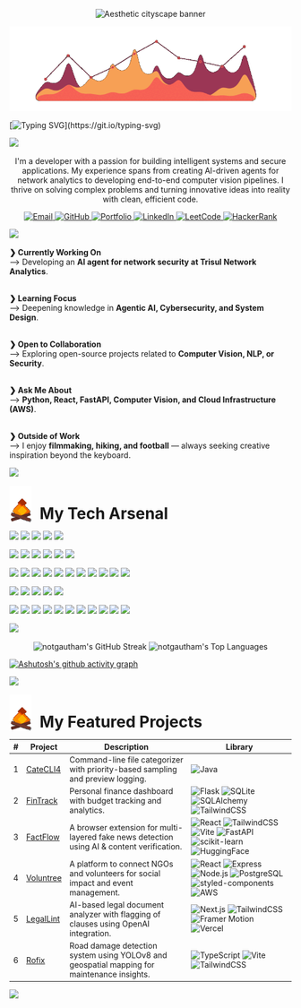 <!-- Typing SVG -->


<p align="center">
<img src="https://user-images.githubusercontent.com/74038190/212284100-561aa473-3905-4a80-b561-0d28506553ee.gif" alt="Aesthetic cityscape banner" />
</p>


<p align="center">
<img src=firegraph.gif alt="Aesthetic cityscape banner" />
</p>

[![Typing SVG](https://readme-typing-svg.herokuapp.com?font=Fira+Code&weight=700&size=70&duration=3000&pause=500&color=F86635&center=true&vCenter=true&width=1920&height=100&lines=Hi!+My+name+is+Gautham;A+Developer+focused+on+AI+%26+Data;Always+learning+and+building;Welcome+to+my+digital+space...)](https://git.io/typing-svg)




<img src="https://user-images.githubusercontent.com/73097560/115834477-dbab4500-a447-11eb-908a-139a6edaec5c.gif">

<!-- About Me Section -->

<p align="center">
I'm a developer with a passion for building intelligent systems and secure applications. My experience spans from creating AI-driven agents for network analytics to developing end-to-end computer vision pipelines. I thrive on solving complex problems and turning innovative ideas into reality with clean, efficient code.
</p>



<!-- Socials & Links -->

<p align="center">
  <a href="mailto:vgautham.coll@gmail.com">
    <img src="https://img.shields.io/badge/Email-D14836?style=for-the-badge&logo=gmail&logoColor=white" alt="Email"/>
  </a>
  <a href="https://github.com/notgautham" target="_blank">
    <img src="https://img.shields.io/badge/GitHub-181717?style=for-the-badge&logo=github&logoColor=white" alt="GitHub"/>
  </a>
  <a href="https://notgautham.vercel.app" target="_blank">
    <img src="https://img.shields.io/badge/Portfolio-f85d7f?style=for-the-badge&logo=vercel&logoColor=white" alt="Portfolio"/>
  </a>
  <a href="https://www.linkedin.com/in/gautham-venkatesan/" target="_blank">
    <img src="https://img.shields.io/badge/LinkedIn-0077B5?style=for-the-badge&logo=linkedin&logoColor=white" alt="LinkedIn"/>
  </a>
  <a href="https://leetcode.com/u/vgautham/" target="_blank">
    <img src="https://img.shields.io/badge/LeetCode-FFA116?style=for-the-badge&logo=leetcode&logoColor=white" alt="LeetCode"/>
  </a>
  <a href="https://www.hackerrank.com/profile/gv6443" target="_blank">
    <img src="https://img.shields.io/badge/HackerRank-2EC866?style=for-the-badge&logo=hackerrank&logoColor=white" alt="HackerRank"/>
  </a>
</p>



<!-- Details Section -->
<img src="https://user-images.githubusercontent.com/73097560/115834477-dbab4500-a447-11eb-908a-139a6edaec5c.gif">


<br>

<p align="left">

<b>❯ Currently Working On</b><br>
⟶ Developing an <strong>AI agent for network security at Trisul Network Analytics</strong>.<br><br>

<b>❯ Learning Focus</b><br>
⟶ Deepening knowledge in <strong>Agentic AI, Cybersecurity, and System Design</strong>.<br><br>

<b>❯ Open to Collaboration</b><br>
⟶ Exploring open-source projects related to <strong>Computer Vision, NLP, or Security</strong>.<br><br>

<b>❯ Ask Me About</b><br>
⟶ <strong>Python, React, FastAPI, Computer Vision, and Cloud Infrastructure (AWS)</strong>.<br><br>

<b>❯ Outside of Work</b><br>
⟶ I enjoy <strong>filmmaking, hiking, and football</strong> — always seeking creative inspiration beyond the keyboard.

</p>


<img src="https://user-images.githubusercontent.com/73097560/115834477-dbab4500-a447-11eb-908a-139a6edaec5c.gif">


<!-- Skills Section -->

<p align="left">
  <img src="smallfire.gif" width="40" style="vertical-align: middle;"/>
  <span style="font-size: 28px; font-weight: bold; vertical-align: bottom; margin-left: 10px;">My Tech Arsenal</span>
</p>



<p align="left">
  <img src="https://img.shields.io/badge/Python-3776AB?style=for-the-badge&logo=python&logoColor=white"/>
  <img src="https://img.shields.io/badge/C++-00599C?style=for-the-badge&logo=c%2B%2B&logoColor=white"/>
  <img src="https://img.shields.io/badge/JavaScript-F7DF1E?style=for-the-badge&logo=javascript&logoColor=black"/>
  <img src="https://img.shields.io/badge/Bash-121011?style=for-the-badge&logo=gnubash&logoColor=white"/>
  <img src="https://img.shields.io/badge/SQL-4479A1?style=for-the-badge&logo=mysql&logoColor=white"/>
</p>

<p align="left">
  <img src="https://img.shields.io/badge/TensorFlow-FF6F00?style=for-the-badge&logo=tensorflow&logoColor=white"/>
  <img src="https://img.shields.io/badge/Keras-D00000?style=for-the-badge&logo=keras&logoColor=white"/>
  <img src="https://img.shields.io/badge/PyTorch-EE4C2C?style=for-the-badge&logo=pytorch&logoColor=white"/>
  <img src="https://img.shields.io/badge/Scikit_Learn-F7931E?style=for-the-badge&logo=scikit-learn&logoColor=white"/>
  <img src="https://img.shields.io/badge/OpenCV-5C3EE8?style=for-the-badge&logo=opencv&logoColor=white"/>
  <img src="https://img.shields.io/badge/Transformers-F9A03C?style=for-the-badge&logo=huggingface&logoColor=black"/>
</p>

<p align="left">
  <img src="https://img.shields.io/badge/React-20232A?style=for-the-badge&logo=react&logoColor=61DAFB"/>
  <img src="https://img.shields.io/badge/Next.js-000000?style=for-the-badge&logo=next.js&logoColor=white"/>
  <img src="https://img.shields.io/badge/Node.js-339933?style=for-the-badge&logo=nodedotjs&logoColor=white"/>
  <img src="https://img.shields.io/badge/Tailwind_CSS-06B6D4?style=for-the-badge&logo=tailwindcss&logoColor=white"/>
  <img src="https://img.shields.io/badge/FastAPI-009688?style=for-the-badge&logo=fastapi&logoColor=white"/>
  <img src="https://img.shields.io/badge/Express.js-404D59?style=for-the-badge&logo=express&logoColor=white"/>
   <img src="https://img.shields.io/badge/Blender-F5792A?style=for-the-badge&logo=blender&logoColor=white"/>
  <img src="https://img.shields.io/badge/Photoshop-31A8FF?style=for-the-badge&logo=adobephotoshop&logoColor=white"/>
  <img src="https://img.shields.io/badge/Premiere%20Pro-9999FF?style=for-the-badge&logo=adobepremierepro&logoColor=white"/>
  <img src="https://img.shields.io/badge/Lightroom-31A8FF?style=for-the-badge&logo=adobelightroom&logoColor=white"/>
  <img src="https://img.shields.io/badge/After%20Effects-9999FF?style=for-the-badge&logo=adobeaftereffects&logoColor=white"/>

</p>

<p align="left">
  <img src="https://img.shields.io/badge/PostgreSQL-4169E1?style=for-the-badge&logo=postgresql&logoColor=white"/>
  <img src="https://img.shields.io/badge/MongoDB-47A248?style=for-the-badge&logo=mongodb&logoColor=white"/>
  <img src="https://img.shields.io/badge/MySQL-4479A1?style=for-the-badge&logo=mysql&logoColor=white"/>
  <img src="https://img.shields.io/badge/Suricata-E74C3C?style=for-the-badge&logo=proxmox&logoColor=white"/>
  <img src="https://img.shields.io/badge/Wireshark-1679A7?style=for-the-badge&logo=wireshark&logoColor=white"/>
</p>

<p align="left">
  <img src="https://img.shields.io/badge/Docker-2496ED?style=for-the-badge&logo=docker&logoColor=white"/>
  <img src="https://img.shields.io/badge/AWS-232F3E?style=for-the-badge&logo=amazon-aws&logoColor=white"/>
  <img src="https://img.shields.io/badge/Terraform-7B42BC?style=for-the-badge&logo=terraform&logoColor=white"/>
    <img src="https://img.shields.io/badge/Kubernetes-326CE5?style=for-the-badge&logo=kubernetes&logoColor=white"/>
  <img src="https://img.shields.io/badge/Jenkins-D24939?style=for-the-badge&logo=jenkins&logoColor=white"/>
  <img src="https://img.shields.io/badge/Ansible-EE0000?style=for-the-badge&logo=ansible&logoColor=white"/>
  <img src="https://img.shields.io/badge/Git-F05032?style=for-the-badge&logo=git&logoColor=white"/>
  <img src="https://img.shields.io/badge/GitHub_Actions-2088FF?style=for-the-badge&logo=github-actions&logoColor=white"/>
  <img src="https://img.shields.io/badge/Postman-FF6C37?style=for-the-badge&logo=postman&logoColor=white"/>
  <img src="https://img.shields.io/badge/Vercel-000000?style=for-the-badge&logo=vercel&logoColor=white"/>
  <img src="https://img.shields.io/badge/Linux-FCC624?style=for-the-badge&logo=linux&logoColor=black"/>
</p>




<!-- GitHub Stats & Activity Section -->

<img src="https://user-images.githubusercontent.com/73097560/115834477-dbab4500-a447-11eb-908a-139a6edaec5c.gif">

<br>

<p align="center">
<img height="180em" src="https://github-readme-streak-stats.herokuapp.com/?user=notgautham&theme=rust-ferris-dark&hide_border=false" alt="notgautham's GitHub Streak">
<img height="180em" src="https://github-readme-stats.vercel.app/api/top-langs/?username=notgautham&layout=compact&theme=codeSTACKr&hide_border=false&border_color=fff&bg_color=000&langs_count=8&title_color=F86635FF&text_color=F88135FF" alt="notgautham's Top Languages">
</p>


[![Ashutosh's github activity graph](https://github-readme-activity-graph.vercel.app/graph?username=notgautham&theme=merko)](https://github.com/ashutosh00710/github-readme-activity-graph)


<img src="https://user-images.githubusercontent.com/73097560/115834477-dbab4500-a447-11eb-908a-139a6edaec5c.gif">



<!-- Featured Projects Table -->

<p align="left">
  <img src="smallfire.gif" width="40" style="vertical-align: middle;"/>
  <span style="font-size: 28px; font-weight: bold; vertical-align: bottom; margin-left: 10px;">My Featured Projects</span>
</p>

<div align="center">

| # | Project | Description | Library |
|--|---------|-------------|---------|
| 1 | [CateCLI4](https://github.com/notgautham/CateCLI4) | Command-line file categorizer with priority-based sampling and preview logging. | ![Java](https://img.shields.io/badge/Java-black?style=flat-square&logo=java) |
| 2 | [FinTrack](https://github.com/notgautham/FinTrack) | Personal finance dashboard with budget tracking and analytics. | ![Flask](https://img.shields.io/badge/Flask-black?style=flat-square&logo=flask) ![SQLite](https://img.shields.io/badge/SQLite-black?style=flat-square&logo=sqlite) ![SQLAlchemy](https://img.shields.io/badge/SQLAlchemy-black?style=flat-square&logo=sqlalchemy) ![TailwindCSS](https://img.shields.io/badge/TailwindCSS-black?style=flat-square&logo=tailwindcss) |
| 3 | [FactFlow](https://github.com/notgautham/FactFlow) | A browser extension for multi-layered fake news detection using AI & content verification. | ![React](https://img.shields.io/badge/React-black?style=flat-square&logo=react) ![TailwindCSS](https://img.shields.io/badge/TailwindCSS-black?style=flat-square&logo=tailwindcss) ![Vite](https://img.shields.io/badge/Vite-black?style=flat-square&logo=vite) ![FastAPI](https://img.shields.io/badge/FastAPI-black?style=flat-square&logo=fastapi) ![scikit-learn](https://img.shields.io/badge/scikit--learn-black?style=flat-square&logo=scikitlearn) ![HuggingFace](https://img.shields.io/badge/HuggingFace-black?style=flat-square&logo=huggingface) |
| 4 | [Voluntree](https://github.com/notgautham/VolunTree) | A platform to connect NGOs and volunteers for social impact and event management. | ![React](https://img.shields.io/badge/React-black?style=flat-square&logo=react) ![Express](https://img.shields.io/badge/Express-black?style=flat-square&logo=express) ![Node.js](https://img.shields.io/badge/Node.js-black?style=flat-square&logo=nodedotjs) ![PostgreSQL](https://img.shields.io/badge/PostgreSQL-black?style=flat-square&logo=postgresql) ![styled-components](https://img.shields.io/badge/styled--components-black?style=flat-square&logo=styledcomponents) ![AWS](https://img.shields.io/badge/AWS-black?style=flat-square&logo=amazonaws)| 
| 5 | [LegalLint](https://github.com/notgautham/LegalLint) | AI-based legal document analyzer with flagging of clauses using OpenAI integration. | ![Next.js](https://img.shields.io/badge/Next.js-black?style=flat-square&logo=next.js) ![TailwindCSS](https://img.shields.io/badge/TailwindCSS-black?style=flat-square&logo=tailwindcss) ![Framer Motion](https://img.shields.io/badge/Framer--Motion-black?style=flat-square&logo=framer) ![Vercel](https://img.shields.io/badge/Vercel-black?style=flat-square&logo=vercel) |
| 6 | [Rofix](https://github.com/notgautham/Rofix) | Road damage detection system using YOLOv8 and geospatial mapping for maintenance insights. | ![TypeScript](https://img.shields.io/badge/TypeScript-black?style=flat-square&logo=typescript) ![Vite](https://img.shields.io/badge/Vite-black?style=flat-square&logo=vite) ![TailwindCSS](https://img.shields.io/badge/TailwindCSS-black?style=flat-square&logo=tailwindcss) |

</div>







<img src="https://user-images.githubusercontent.com/73097560/115834477-dbab4500-a447-11eb-908a-139a6edaec5c.gif">



<!-- Socials Section -->


